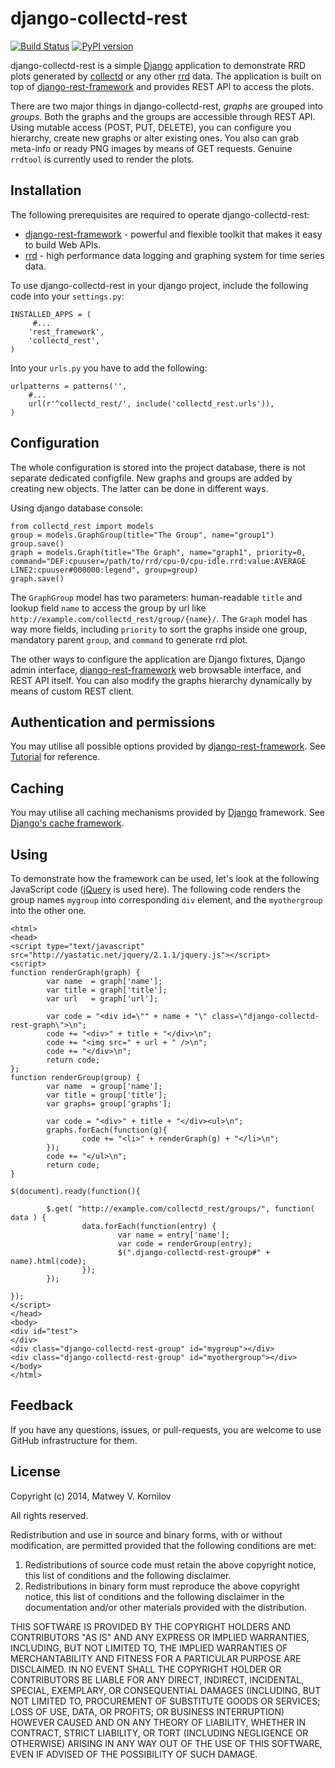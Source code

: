 # django-collectd-rest

[![Build Status](https://travis-ci.org/matwey/django-collectd-rest.svg?branch=master)](https://travis-ci.org/matwey/django-collectd-rest)
[![PyPI version](https://badge.fury.io/py/django-collectd-rest.svg)](https://badge.fury.io/py/django-collectd-rest)

django-collectd-rest is a simple [Django] application to demonstrate RRD plots generated by [collectd] or any other [rrd] data. The application is built on top of [django-rest-framework] and provides REST API to access the plots.

There are two major things in django-collectd-rest, *graphs* are grouped into *groups*. Both the graphs and the groups are accessible through REST API. Using mutable access (POST, PUT, DELETE), you can configure you hierarchy, create new graphs or alter existing ones. You also can grab meta-info or ready PNG images by means of GET requests. Genuine ```rrdtool``` is currently used to render the plots.

## Installation

The following prerequisites are required to operate django-collectd-rest:
* [django-rest-framework] - powerful and flexible toolkit that makes it easy to build Web APIs.
* [rrd] - high performance data logging and graphing system for time series data.

To use django-collectd-rest in your django project, include the following code into your ```settings.py```:
```
INSTALLED_APPS = (
     #...
    'rest_framework',
    'collectd_rest',
)
```

Into your ```urls.py``` you have to add the following:
```
urlpatterns = patterns('',
    #...
    url(r'^collectd_rest/', include('collectd_rest.urls')),
)
```

## Configuration
The whole configuration is stored into the project database, there is not separate dedicated configfile. New graphs and groups are added by creating new objects. The latter can be done in different ways.

Using django database console:
```
from collectd_rest import models
group = models.GraphGroup(title="The Group", name="group1")
group.save()
graph = models.Graph(title="The Graph", name="graph1", priority=0, command="DEF:cpuuser=/path/to/rrd/cpu-0/cpu-idle.rrd:value:AVERAGE LINE2:cpuuser#000000:legend", group=group)
graph.save()
```

The ```GraphGroup``` model has two parameters: human-readable ```title``` and lookup field ```name``` to access the group by url like ```http://example.com/collectd_rest/group/{name}/```.
The ```Graph``` model has way more fields, including ```priority``` to sort the graphs inside one group, mandatory parent ```group```, and ```command``` to generate rrd plot.

The other ways to configure the application are Django fixtures, Django admin interface, [django-rest-framework] web browsable interface, and REST API itself. You can also modify the graphs hierarchy dynamically by means of custom REST client.

## Authentication and permissions
You may utilise all possible options provided by [django-rest-framework]. See [Tutorial](http://www.django-rest-framework.org/tutorial/4-authentication-and-permissions/) for reference.

## Caching
You may utilise all caching mechanisms provided by [Django] framework. See [Django's cache framework](https://docs.djangoproject.com/en/dev/topics/cache/).

## Using
To demonstrate how the framework can be used, let's look at the following JavaScript code ([jQuery] is used here). The following code renders the group names ```mygroup``` into corresponding ```div``` element, and the ```myothergroup``` into the other one.
```
<html>
<head>
<script type="text/javascript" src="http://yastatic.net/jquery/2.1.1/jquery.js"></script>
<script>
function renderGraph(graph) {
        var name  = graph['name'];
        var title = graph['title'];
        var url   = graph['url'];
        
        var code = "<div id=\"" + name + "\" class=\"django-collectd-rest-graph\">\n";
        code += "<div>" + title + "</div>\n";
        code += "<img src=" + url + " />\n";
        code += "</div>\n";
        return code;
};
function renderGroup(group) {
        var name  = group['name'];
        var title = group['title'];
        var graphs= group['graphs'];
        
        var code = "<div>" + title + "</div><ul>\n";
        graphs.forEach(function(g){
                code += "<li>" + renderGraph(g) + "</li>\n";
        });
        code += "</ul>\n";
        return code;
}

$(document).ready(function(){

        $.get( "http://example.com/collectd_rest/groups/", function( data ) {
                data.forEach(function(entry) {
                        var name = entry['name'];
                        var code = renderGroup(entry);
                        $(".django-collectd-rest-group#" + name).html(code);
                });
        });

});
</script>
</head>
<body>
<div id="test">
</div>
<div class="django-collectd-rest-group" id="mygroup"></div>
<div class="django-collectd-rest-group" id="myothergroup"></div>
</body>
</html>
```

## Feedback
If you have any questions, issues, or pull-requests, you are welcome to use GitHub infrastructure for them.

## License

Copyright (c) 2014, Matwey V. Kornilov

All rights reserved.

Redistribution and use in source and binary forms, with or without modification, are permitted provided that the following conditions are met:

1. Redistributions of source code must retain the above copyright notice, this list of conditions and the following disclaimer.
2. Redistributions in binary form must reproduce the above copyright notice, this list of conditions and the following disclaimer in the documentation and/or other materials provided with the distribution.

THIS SOFTWARE IS PROVIDED BY THE COPYRIGHT HOLDERS AND CONTRIBUTORS "AS IS" AND ANY EXPRESS OR IMPLIED WARRANTIES, INCLUDING, BUT NOT LIMITED TO, THE IMPLIED WARRANTIES OF MERCHANTABILITY AND FITNESS FOR A PARTICULAR PURPOSE ARE DISCLAIMED. IN NO EVENT SHALL THE COPYRIGHT HOLDER OR CONTRIBUTORS BE LIABLE FOR ANY DIRECT, INDIRECT, INCIDENTAL, SPECIAL, EXEMPLARY, OR CONSEQUENTIAL DAMAGES (INCLUDING, BUT NOT LIMITED TO, PROCUREMENT OF SUBSTITUTE GOODS OR SERVICES; LOSS OF USE, DATA, OR PROFITS; OR BUSINESS INTERRUPTION) HOWEVER CAUSED AND ON ANY THEORY OF LIABILITY, WHETHER IN CONTRACT, STRICT LIABILITY, OR TORT (INCLUDING NEGLIGENCE OR OTHERWISE) ARISING IN ANY WAY OUT OF THE USE OF THIS SOFTWARE, EVEN IF ADVISED OF THE POSSIBILITY OF SUCH DAMAGE.


[Django]:https://www.djangoproject.com/
[collectd]:https://collectd.org/
[rrd]:http://oss.oetiker.ch/rrdtool/
[django-rest-framework]:http://www.django-rest-framework.org
[jQuery]:http://jquery.com/

